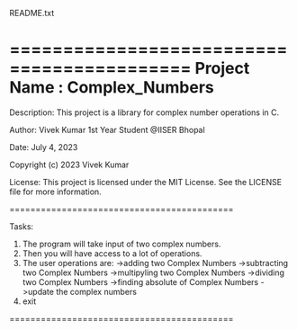 README.txt

===========================================
Project Name : Complex_Numbers
===========================================

Description:
This project is a library for complex number operations in C.

Author:
Vivek Kumar
1st Year Student @IISER Bhopal

Date:
July 4, 2023

Copyright (c) 2023 Vivek Kumar 

License:
This project is licensed under the MIT License. See the LICENSE file for more information.

===========================================

Tasks:
1. The program will take input of two complex numbers.
2. Then you will have access to a lot of operations.
3. The user operations are:
    ->adding two Complex Numbers
    ->subtracting two Complex Numbers
    ->multipyling two Complex Numbers
    ->dividing two Complex Numbers
    ->finding absolute of Complex Numbers
    ->update the complex numbers
4. exit

===========================================
